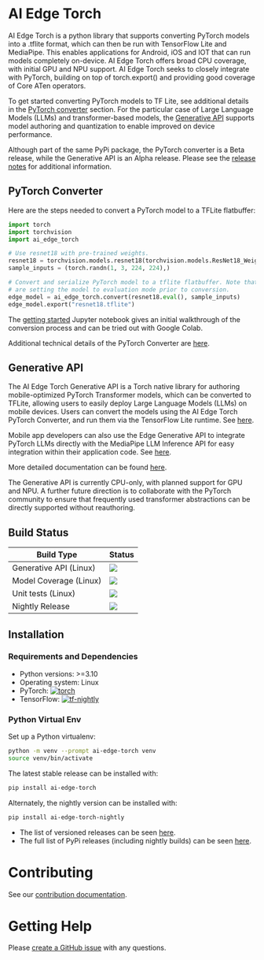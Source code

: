 # AI Edge Torch

AI Edge Torch is a python library that supports converting PyTorch models into a
.tflite format, which can then be run with TensorFlow Lite and MediaPipe.
This enables applications for Android, iOS and IOT that can run models
completely on-device. AI Edge Torch offers broad CPU coverage, with initial GPU
and NPU support.  AI Edge Torch seeks to closely integrate with PyTorch,
building on top of torch.export() and providing good coverage of Core ATen
operators.

To get started converting PyTorch models to TF Lite, see additional details in
the [PyTorch converter](#pytorch-converter) section. For the particular case of
Large Language Models (LLMs) and transformer-based models, the [Generative
API](#generative-api) supports model authoring and quantization to enable
improved on device performance.

Although part of the same PyPi package, the PyTorch converter is a Beta release,
while the Generative API is an Alpha release. Please see the [release
notes](https://github.com/google-ai-edge/ai-edge-torch/releases/) for additional
information.

## PyTorch Converter
Here are the steps needed to convert a PyTorch model to a TFLite flatbuffer:

```python
import torch
import torchvision
import ai_edge_torch

# Use resnet18 with pre-trained weights.
resnet18 = torchvision.models.resnet18(torchvision.models.ResNet18_Weights.IMAGENET1K_V1)
sample_inputs = (torch.randn(1, 3, 224, 224),)

# Convert and serialize PyTorch model to a tflite flatbuffer. Note that we
# are setting the model to evaluation mode prior to conversion.
edge_model = ai_edge_torch.convert(resnet18.eval(), sample_inputs)
edge_model.export("resnet18.tflite")
```

The [getting started](docs/pytorch_converter/getting_started.ipynb) Jupyter
notebook gives an initial walkthrough of the conversion process and can be tried
out with Google Colab.

Additional technical details of the PyTorch Converter are [here](docs/pytorch_converter/README.md).

## Generative API
The AI Edge Torch Generative API is a Torch native library for authoring
mobile-optimized PyTorch Transformer models, which can be converted to TFLite,
allowing users to easily deploy Large Language Models (LLMs) on mobile
devices. Users can convert the models using the AI Edge Torch PyTorch
Converter, and run them via the TensorFlow Lite runtime. See
[here](ai_edge_torch/generative/examples/cpp).

Mobile app developers can also use the Edge Generative API to integrate PyTorch
LLMs directly with the MediaPipe LLM Inference API for easy integration within
their application code. See
[here](http://ai.google.dev/edge/mediapipe/solutions/genai/llm_inference#ai_edge_model_conversion).

More detailed documentation can be found [here](ai_edge_torch/generative).

The Generative API is currently CPU-only, with planned support for GPU and NPU.
A further future direction is to collaborate with the PyTorch community to
ensure that frequently used transformer abstractions can be directly supported
without reauthoring.


## Build Status

Build Type         |    Status     |
-----------        | --------------|
Generative API (Linux) | [![](https://github.com/google-ai-edge/ai-edge-torch/actions/workflows/nightly_generative_api.yml/badge.svg?branch=main)](https://github.com/google-ai-edge/ai-edge-torch/actions/workflows/nightly_generative_api.yml) |
Model Coverage (Linux) | [![](https://github.com/google-ai-edge/ai-edge-torch/actions/workflows/nightly_model_coverage.yml/badge.svg?branch=main)](https://github.com/google-ai-edge/ai-edge-torch/actions/workflows/nightly_model_coverage.yml) |
Unit tests (Linux)     | [![](https://github.com/google-ai-edge/ai-edge-torch/actions/workflows/nightly_unittests.yml/badge.svg?branch=main)](https://github.com/google-ai-edge/ai-edge-torch/actions/workflows/nightly_unittests.yml) |
Nightly Release    | [![](https://github.com/google-ai-edge/ai-edge-torch/actions/workflows/nightly_release.yml/badge.svg?branch=main)](https://github.com/google-ai-edge/ai-edge-torch/actions/workflows/nightly_release.yml) |

## Installation

### Requirements and Dependencies

 * Python versions: >=3.10
 * Operating system: Linux
 * PyTorch: [![torch](https://img.shields.io/badge/torch->=2.4.0-blue)](https://pypi.org/project/torch/)
 * TensorFlow: [![tf-nightly](https://img.shields.io/badge/tf--nightly-latest-blue)](https://pypi.org/project/tf-nightly/)

<!-- requirement badges are updated by ci/update_nightly_versions.py -->

### Python Virtual Env

Set up a Python virtualenv:
```bash
python -m venv --prompt ai-edge-torch venv
source venv/bin/activate
```

The latest stable release can be installed with:
```bash
pip install ai-edge-torch
```

Alternately, the nightly version can be installed with:
```bash
pip install ai-edge-torch-nightly
```


* The list of versioned releases can be seen [here](https://github.com/google-ai-edge/ai-edge-torch/releases).
* The full list of PyPi releases (including nightly builds) can be seen [here](https://pypi.org/project/ai-edge-torch/#history).


# Contributing

See our [contribution documentation](CONTRIBUTING.md).

# Getting Help

Please [create a GitHub issue](https://github.com/google-ai-edge/ai-edge-torch/issues/new/choose) with any questions.

